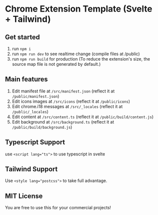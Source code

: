 # Chrome Extension Template (Svelte + Tailwind)

## Get started
1. run `npm i`
2. run `npm run dev` to see realtime change (compile files at /public)
3. run `npm run build` for production (To reduce the extension's size, the source map file is not generated by default.)

## Main features
1. Edit manifest file at `/src/manifest.json` (reflect it at `/public/manifest.json`)
2. Edit icons images at `/src/icons` (reflect it at `/public/icons`)
3. Edit chrome.i18 messages at `/src/_locales` (reflect it at `/public/_locales`)
4. Edit content at `/src/content.ts` (reflect it at `/public/build/content.js`)
5. Edit background at `/src/background.ts` (reflect it at `/public/build/background.js`)

## Typescript Support
use `<script lang="ts">` to use typescript in svelte

## Tailwind Support
Use `<style lang="postcss">` to take full advantage.

## MIT License
You are free to use this for your commercial projects!